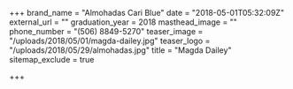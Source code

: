 +++
brand_name = "Almohadas Cari Blue"
date = "2018-05-01T05:32:09Z"
external_url = ""
graduation_year = 2018
masthead_image = ""
phone_number = "(506) 8849-5270"
teaser_image = "/uploads/2018/05/01/magda-dailey.jpg"
teaser_logo = "/uploads/2018/05/29/almohadas.jpg"
title = "Magda Dailey"
sitemap_exclude = true

+++
